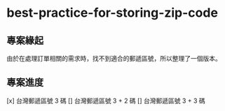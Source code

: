 # best-practice-for-storing-zip-code

## 專案緣起
由於在處理訂單相關的需求時，找不到適合的郵遞區號，所以整理了一個版本。

## 專案進度
[x] 台灣郵遞區號 3 碼
[] 台灣郵遞區號 3 + 2 碼
[] 台灣郵遞區號 3 + 3 碼